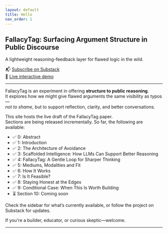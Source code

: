 ```yaml
---
layout: default
title: Hello
nav_order: 1
---
```


## FallacyTag: Surfacing Argument Structure in Public Discourse

A lightweight reasoning-feedback layer for flawed logic in the wild.

📬 [Subscribe on Substack](https://coherentdrift.substack.com)  
🧪 [Live interactive demo](/fallacytag/demo/?theme=academic)

---

FallacyTag is an experiment in offering **structure to public reasoning**.  
It explores how we might give flawed arguments the same visibility as typos—  
*not to shame*, but to support reflection, clarity, and better conversations.

This site hosts the live draft of the FallacyTag paper.  
Sections are being released incrementally. So far, the following are available:

- ✅ 0: Abstract  
- ✅ 1: Introduction  
- ✅ 2: The Architecture of Avoidance  
- ✅ 3: Scaffolded Intelligence: How LLMs Can Support Better Reasoning
- ✅ 4: FallacyTag: A Gentle Loop for Sharper Thinking
- ✅ 5: Mediums, Modalities and Fit
- ✅ 6: How It Works
- ✅ 7: Is It Feasible?
- ✅ 8: Staying Honest at the Edges
- ✅ 9: Conditional Case: When This Is Worth Building
- ⏳ Section 10: Coming soon  

Check the sidebar for what’s currently available, or follow the project on Substack for updates.

If you're a builder, educator, or curious skeptic—welcome.

---
